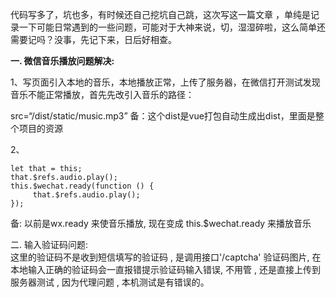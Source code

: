 代码写多了，坑也多，有时候还自己挖坑自己跳，这次写这一篇文章 ，单纯是记录一下可能日常遇到的一些问题，可能对于大神来说，切，湿湿碎啦，这么简单还需要记吗？没事，先记下来，日后好相查。

**一. 微信音乐播放问题解决:**

1、写页面引入本地的音乐，本地播放正常，上传了服务器，在微信打开测试发现音乐不能正常播放，首先先改引入音乐的路径：

src=“/dist/static/music.mp3”   备：这个dist是vue打包自动生成出dist，里面是整个项目的资源

2、

```
let that = this;
that.$refs.audio.play();
this.$wechat.ready(function () {
     that.$refs.audio.play();
});
```

备: 以前是wx.ready    来使音乐播放, 现在变成  this.$wechat.ready  来播放音乐

二. 输入验证码问题:  
       这里的验证码不是收到短信填写的验证码 ,  是调用接口'/captcha' 验证码图片, 在本地输入正确的验证码会一直报错提示验证码输入错误,  不用管  ,   还是直接上传到服务器测试  ,  因为代理问题  ,  本机测试是有错误的。

